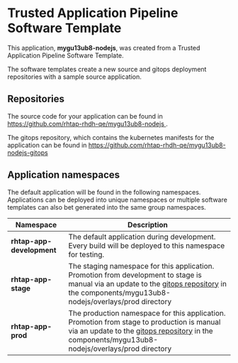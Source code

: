 # Trusted Application Pipeline Software Template

This application, **mygu13ub8-nodejs**, was created from a Trusted Application Pipeline Software Template.

The software templates create a new source and gitops deployment repositories with a sample source application. 

## Repositories

The source code for your application can be found in [https://github.com/rhtap-rhdh-qe/mygu13ub8-nodejs ](https://github.com/rhtap-rhdh-qe/mygu13ub8-nodejs ).
 
The gitops repository, which contains the kubernetes manifests for the application can be found in 
[https://github.com/rhtap-rhdh-qe/mygu13ub8-nodejs-gitops ](https://github.com/rhtap-rhdh-qe/mygu13ub8-nodejs-gitops ) 

## Application namespaces 

The default application will be found in the following namespaces. Applications can be deployed into unique namespaces or multiple software templates can also bet generated into the same group namespaces.  

|  Namespace   |  Description   |  
| -------- | -------- |   
| **rhtap-app-development** | The default application during development. Every build will be deployed to this namespace for testing. | 
| **rhtap-app-stage** | The staging namespace for this application. Promotion from development to stage is manual via an update to the [gitops repository](https://github.com/rhtap-rhdh-qe/mygu13ub8-nodejs-gitops ) in the components/mygu13ub8-nodejs/overlays/prod directory |  
| **rhtap-app-prod** | The production namespace for this application. Promotion from stage to production is manual via an update to the [gitops repository](https://github.com/rhtap-rhdh-qe/mygu13ub8-nodejs-gitops ) in the components/mygu13ub8-nodejs/overlays/prod directory | 